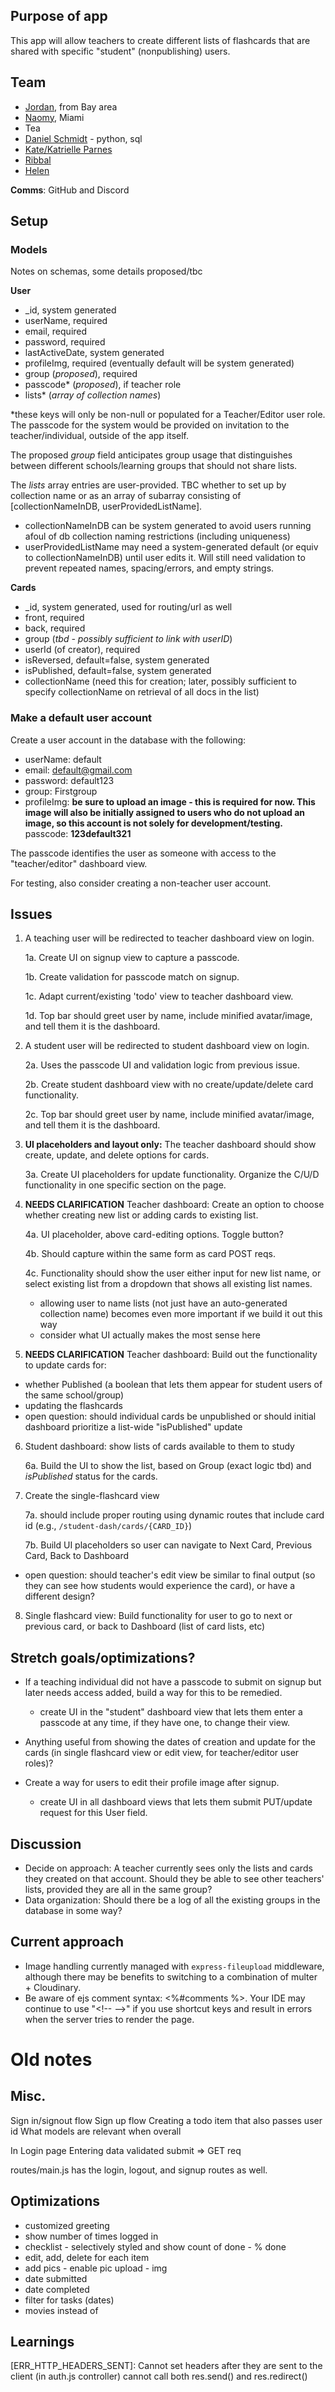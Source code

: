 ## Purpose of app
This app will allow teachers to create different lists of flashcards that are shared with specific "student" (nonpublishing) users.


## Team
- [Jordan](https://github.com/jmoldyvan), from Bay area
- [Naomy](https://github.com/ndorvillearnold), Miami
- Tea
- [Daniel Schmidt](https://github.com/SeaFilmz) - python, sql
- [Kate/Katrielle Parnes](https://github.com/Noni-no)
- [Ribbal](https://github.com/r-Dev03)
- [Helen](https://github.com/h-yung)

**Comms**: GitHub and Discord

## Setup

### Models
Notes on schemas, some details proposed/tbc

**User**
- _id, system generated
- userName, required
- email, required
- password, required
- lastActiveDate, system generated
- profileImg, required (eventually default will be system generated)
- group (_proposed_), required
- passcode* (_proposed_), if teacher role
- lists* (_array of collection names_)

*these keys will only be non-null or populated for a Teacher/Editor user role. The passcode for the system would be provided on invitation to the teacher/individual, outside of the app itself.


The proposed _group_ field anticipates group usage that distinguishes between different schools/learning groups that should not share lists.


The _lists_ array entries are user-provided. TBC whether to set up by collection name or as an array of subarray consisting of [collectionNameInDB, userProvidedListName].
- collectionNameInDB can be system generated to avoid users running afoul of db collection naming restrictions (including uniqueness)
- userProvidedListName may need a system-generated default (or equiv to collectionNameInDB) until user edits it. Will still need validation to prevent repeated names, spacing/errors, and empty strings.


**Cards**
- _id, system generated, used for routing/url as well
- front, required
- back, required
- group (_tbd - possibly sufficient to link with userID_)
- userId (of creator), required
- isReversed, default=false, system generated
- isPublished, default=false, system generated
- collectionName (need this for creation; later, possibly sufficient to specify collectionName on retrieval of all docs in the list)

### Make a default user account
Create a user account in the database with the following:

- userName: default
- email: default@gmail.com
- password: default123
- group: Firstgroup
- profileImg: **be sure to upload an image - this is required for now. This image will also be initially assigned to users who do not upload an image, so this account is not solely for development/testing.**
passcode: **123default321**

The passcode identifies the user as someone with access to the "teacher/editor" dashboard view.

For testing, also consider creating a non-teacher user account.


## Issues
1. A teaching user will be redirected to teacher dashboard view on login.
  
     1a. Create UI on signup view to capture a passcode.
  
     1b. Create validation for passcode match on signup.
  
     1c. Adapt current/existing 'todo' view to teacher dashboard view.
  
     1d. Top bar should greet user by name, include minified avatar/image, and tell them it is the dashboard.
2. A student user will be redirected to student dashboard view on login.
  
    2a. Uses the passcode UI and validation logic from previous issue.
    
    2b. Create student dashboard view with no create/update/delete card functionality.
  
    2c. Top bar should greet user by name, include minified avatar/image, and tell them it is the dashboard.
3. **UI placeholders and layout only:** The teacher dashboard should show create, update, and delete options for cards.
  
    3a. Create UI placeholders for update functionality. Organize the C/U/D functionality in one specific section on the page.

4. **NEEDS CLARIFICATION** Teacher dashboard: Create an option to choose whether creating new list or adding cards to existing list.
  
    4a. UI placeholder, above card-editing options. Toggle button?
    
    4b. Should capture within the same form as card POST reqs.
  
    4c. Functionality should show the user either input for new list name, or select existing list from a dropdown that shows all existing list names.
    - allowing user to name lists (not just have an auto-generated collection name) becomes even more important if we build it out this way
    - consider what UI actually makes the most sense here
5. **NEEDS CLARIFICATION** Teacher dashboard: Build out the functionality to update cards for:
- whether Published (a boolean that lets them appear for student users of the same school/group)
- updating the flashcards
- open question: should individual cards be unpublished or should initial dashboard prioritize a list-wide "isPublished" update 

6. Student dashboard: show lists of cards available to them to study
  
    6a. Build the UI to show the list, based on Group (exact logic tbd) and _isPublished_ status for the cards.
7. Create the single-flashcard view
   
   7a. should include proper routing using dynamic routes that include card id (e.g., `/student-dash/cards/{CARD_ID}`)
   
   7b. Build UI placeholders so user can navigate to Next Card, Previous Card, Back to Dashboard
  - open question: should teacher's edit view be similar to final output (so they can see how students would experience the card), or have a different design?
8. Single flashcard view: Build functionality for user to go to next or previous card, or back to Dashboard (list of card lists, etc)


## Stretch goals/optimizations?
- If a teaching individual did not have a passcode to submit on signup but later needs access added, build a way for this to be remedied.
  - create UI in the "student" dashboard view that lets them enter a passcode at any time, if they have one, to change their view.
- Anything useful from showing the dates of creation and update for the cards (in single flashcard view or edit view, for teacher/editor user roles)?

- Create a way for users to edit their profile image after signup.
  - create UI in all dashboard views that lets them submit PUT/update request for this User field.

## Discussion
- Decide on approach: A teacher currently sees only the lists and cards they created on that account. Should they be able to see other teachers' lists, provided they are all in the same group?
- Data organization: Should there be a log of all the existing groups in the database in some way?


## Current approach
- Image handling currently managed with `express-fileupload` middleware, although there may be benefits to switching to a combination of multer + Cloudinary.
- Be aware of ejs comment syntax: <%#comments %>. Your IDE may continue to use "<\!-- -->\" if you use shortcut keys and result in errors when the server tries to render the page.



# Old notes

## Misc.
Sign in/signout flow
Sign up flow
Creating a todo item that also passes user id
What models are relevant when overall

In Login page
Entering data
validated
submit => GET req

routes/main.js has the login, logout, and signup routes as well.



## Optimizations
- customized greeting
- show number of times logged in
- checklist - selectively styled and show count of done - % done
- edit, add, delete for each item
- add pics - enable pic upload - img
- date submitted
- date completed
- filter for tasks (dates)
- movies instead of 

## Learnings

 [ERR_HTTP_HEADERS_SENT]: Cannot set headers after they are sent to the client
(in auth.js controller)
cannot call both res.send() and res.redirect()

